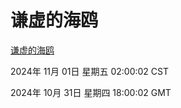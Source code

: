 # 谦虚的海鸥
[谦虚的海鸥](http://219.139.197.74:56308/qxdho/course/base/hotlink/index.php)

2024年 11月 01日 星期五 02:00:02 CST

2024年 10月 31日 星期四 18:00:02 GMT

